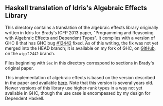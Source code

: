 Haskell translation of Idris's Algebraic Effects Library
--------------------------------------------------------

This directory contains a translation of the algebraic effects
library originally written in Idris for Brady's ICFP 2013 paper,
"Programming and Reasoning with Algebraic Effects and Dependent Types".
It compiles with a version of GHC 8 that has GHC bug [#12442][] fixed.
As of this writing, the fix was not yet merged into the HEAD branch;
it is available on my fork of GHC, on [GitHub][], on the `wip/12442`
branch.

[#12442]: https://ghc.haskell.org/trac/ghc/ticket/12442
[GitHub]: https://github.com/goldfirere/ghc

Files beginning with `Sec` in this directory correspond to sections
in Brady's original paper.

This implementation of algebraic effects is based on the version
described in the paper and available [here][]. Note that this version
is several years old. Newer versions of this library use higher-rank
types in a way not yet available in GHC, though the use case is
encompassed by my design for Dependent Haskell.

[here]: https://github.com/idris-lang/Idris-dev/tree/v0.9.10/libs/effects
